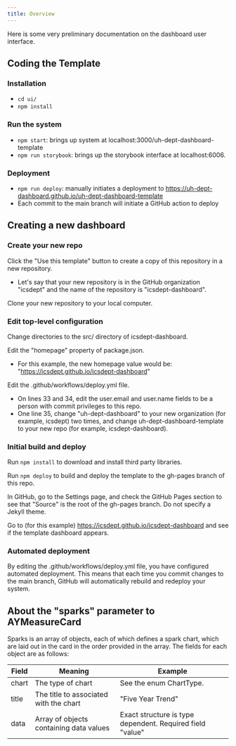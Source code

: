 ```yaml
---
title: Overview
---
```


Here is some very preliminary documentation on the dashboard user interface.

## Coding the Template

### Installation

  * `cd ui/`
  * `npm install`

### Run the system

  * `npm start`: brings up system at localhost:3000/uh-dept-dashboard-template
  * `npm run storybook`: brings up the storybook interface at localhost:6006.


### Deployment

  * `npm run deploy`: manually initiates a deployment to https://uh-dept-dashboard.github.io/uh-dept-dashboard-template
  * Each commit to the main branch will initiate a GitHub action to deploy


## Creating a new dashboard

### Create your new repo

Click the "Use this template" button to create a copy of this repository in a new repository.
  * Let's say that your new repository is in the GitHub organization "icsdept" and the name of the repository is "icsdept-dashboard".

Clone your new repository to your local computer.

### Edit top-level configuration

Change directories to the src/ directory of icsdept-dashboard.

Edit the "homepage" property of package.json.
  * For this example, the new homepage value would be: "https://icsdept.github.io/icsdept-dashboard"

Edit the .github/workflows/deploy.yml file.
  * On lines 33 and 34, edit the user.email and user.name fields to be a person with commit privileges to this repo.
  * One line 35, change "uh-dept-dashboard" to your new organization (for example, icsdept) two times, and change uh-dept-dashboard-template to your new repo (for example, icsdept-dashboard).

### Initial build and deploy

Run `npm install` to download and install third party libraries.

Run `npm deploy` to build and deploy the template to the gh-pages branch of this repo.

In GitHub, go to the Settings page, and check the GitHub Pages section to see that "Source" is the root of the gh-pages branch. Do not specify a Jekyll theme.

Go to (for this example) https://icsdept.github.io/icsdept-dashboard and see if the template dashboard appears.

### Automated deployment

By editing the .github/workflows/deploy.yml file, you have configured automated deployment. This means that each time you commit changes to the main branch, GitHub will automatically rebuild and redeploy your system.

## About the "sparks" parameter to AYMeasureCard

Sparks is an array of objects, each of which defines a spark chart, which are laid out in the card in the order provided in the array. The fields for each object are as follows:

| Field | Meaning | Example |
| ----- | ------- | ------- |
| chart | The type of chart | See the enum ChartType. |
| title | The title to associated with the chart | "Five Year Trend" |
| data  | Array of objects containing data values | Exact structure is type dependent. Required field "value" |

